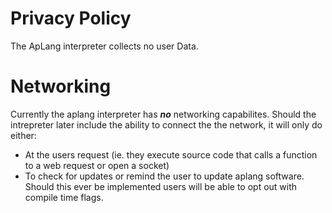 # Privacy Policy
The ApLang interpreter collects no user Data.

# Networking
Currently the aplang interpreter has ***no*** networking capabilites. Should the intrepreter later include the ability to connect the the network, it will only do either:
- At the users request (ie. they execute source code that calls a function to a web request or open a socket)
- To check for updates or remind the user to update aplang software. Should this ever be implemented users will be able to opt out with compile time flags.
